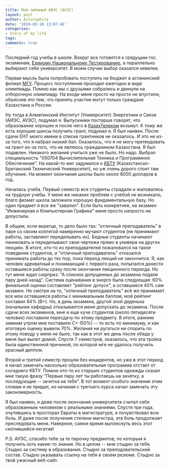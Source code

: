 ```yaml
---
title: Мой любимый АИЭС (АУЭС)
layout: post
author: Ailurophile
date: '2019-03-10 13:07:46'
categories:
- Story of my life
tags:
comments: true
---
```


Последний год учебы в школе.
Вокруг все готовятся к грядущим гос. экзаменам, [Единому Национальному Тестированию](https://ru.wikipedia.org/wiki/%D0%95%D0%B4%D0%B8%D0%BD%D0%BE%D0%B5_%D0%BD%D0%B0%D1%86%D0%B8%D0%BE%D0%BD%D0%B0%D0%BB%D1%8C%D0%BD%D0%BE%D0%B5_%D1%82%D0%B5%D1%81%D1%82%D0%B8%D1%80%D0%BE%D0%B2%D0%B0%D0%BD%D0%B8%D0%B5), а параллельно выбирают себе университет.
В моем случае выбор оказался невелик.

Первая мысль была попробовать поступить на бюджет в астанинский филиал [МГУ](http://www.msu.kz/).
Процесс поступления проходил ежегодно в виде олимпиады.
Помню как мы с друзьями собрались и двинули на отборочную олимпиаду.
На входе меня просто на просто не впустили, объяснив это тем, что принять участие могут только граждане Казахстана и России.
<!--more-->

Ну тогда в Алматинский Институт (Университет) Энергетики и Связи (АИЭС, АУЭС), подумал я.
Выпускники постарше говорят, что образование хорошее и после него в [КазахТелеком](https://ru.wikipedia.org/wiki/%D0%9A%D0%B0%D0%B7%D0%B0%D1%85%D1%82%D0%B5%D0%BB%D0%B5%D0%BA%D0%BE%D0%BC) возьмут.
К тому же есть хорошие шансы получить грант, подумал я. 
Я был наивен.
После сдачи ЕНТ моего имени в списке грантников не оказалось.
И это не из-за того, что я набрал низкий бал.
Оказалось, что я не могу претендовать на грант из-за того, что не являюсь гражданином Казахстана.
Я был подавлен. Никакого желания учиться уже не было.
Но надо.
Выбрал специальность "050704 Вычислительная Техника и Программное Обеспечение".
На какой-то миг задумался о [КБТУ](https://www.kbtu.kz/ru) (Казахстанско-Британский Технический Университет), но уж очень дорого стоит там обучение.
На момент окончания школы было около 6000 долларов в год.

Началась учеба. Первый семестр все студенты страдали и жаловались на трудную учебы.
У меня же никаких проблем с учебой не возникало, благо физмат школа заложила хорошую фундаментальную базу.
Но один предмет я все же "завалил".
Если быть конкретнее, на экзамен "Инженерная и Компьютерная Графика" меня просто напросто не допустили.

В общем, если вкратце, то дело было так: "отличный преподаватель" в паре со своим коллегой намеренно мучают студентов (не принимают работы, заставляют переделывать их).
Бедные студенты начинают паниковать и переделывают свои чертежи прямо в универе на других лекциях.
В итоге, кто-то из преподавателей пожаловался на такое поведение студентов, и "отличный преподаватель" отказался принимать работы до тех пор, пока период лекций не закончится.
Я, как человек адекватный и понимающий с первого раза, попытался донести оставшиеся работы сразу после окончания лекционного периода.
Но тут меня ждал сюрприз: "А спискок допущенных до экзамена подали пару дней назад".
Система оценивания в энерго была следующая: 60% финальной оценки составляет "рейтинг допуск", а оставшиеся 40% сам экзамен.
Не смотря на то, "отличный преподаватель" всё же принимает все мои оставшиеся работы с минимальным баллом, мой рейтинг составил 84% (B+).
Но, в день экзамена, другой злой дяденька (начальник кафедры) отказывается меня допускать до экзамена.
После сдачи всех экзаменов, мне и еще куче студентов (около пятидесяти человек) поставили пересдачу по этому предмету.
В итоге, ранним зимним утром мне поставили С+ (50%) -- то есть по минимуму, и как итоговую оценку вывели 70%.
Желания ни ругаться ни спорить по этому поводу у меня не было, так как в этот же день после обеда у меня был вылет домой.
Спустя 7 семестров, оказалось, что эта тройка была единственной причиной, по которой мге не удалось получить красный диплом.

Второй и третий семестр прошли без инцидентов, но уже в этот период я начал замечать насколько образовательная программа отстает от соседнего КБТУ. 
Помню кто-то из старших студентов однажды сказал мне такую фразу "Первые пару лет ты работаешь на зачётку, а последующие -- зачетка на тебя".
В тот момент особого значения этим словам я не придал, но начиная с третьего курса начал замечать эту закономерность.

Я был наивен, и даже после окончания университета считал себя образованным человеком с реальными знаниями.
Спустя три года, очутившись в просторах Европы в магистратуре, я почувствовал всю боль.
И даже после получения степени магистра, эта боль продолжает преследовать меня.
Наверное, самое время выплеснуть весь этот скопившийся негатив!

P.S.
АУЭС, спасибо тебе за те парочку предметов, по которым я получить хоть какие-то знания.
Но в целом -- мне стыдно за тебя.
Стыдно за систему в образования.
Стыдно за преподовательский состав.
Стыдно указывать ссылку на тебя в своем резюме.
Стыдно за твой ужасный веб-сайт.
